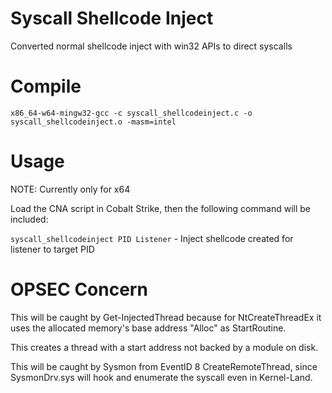 # Syscall Shellcode Inject

Converted normal shellcode inject with win32 APIs to direct syscalls


# Compile
`x86_64-w64-mingw32-gcc -c syscall_shellcodeinject.c -o syscall_shellcodeinject.o -masm=intel`

# Usage

NOTE: Currently only for x64

Load the CNA script in Cobalt Strike, then the following command will be included:

`syscall_shellcodeinject PID Listener` - Inject shellcode created for listener to target PID

# OPSEC Concern

This will be caught by Get-InjectedThread because for NtCreateThreadEx it uses the allocated memory's base address "Alloc" as StartRoutine.

This creates a thread with a start address not backed by a module on disk.

This will be caught by Sysmon from EventID 8 CreateRemoteThread, since SysmonDrv.sys will hook and enumerate the syscall even in Kernel-Land.
